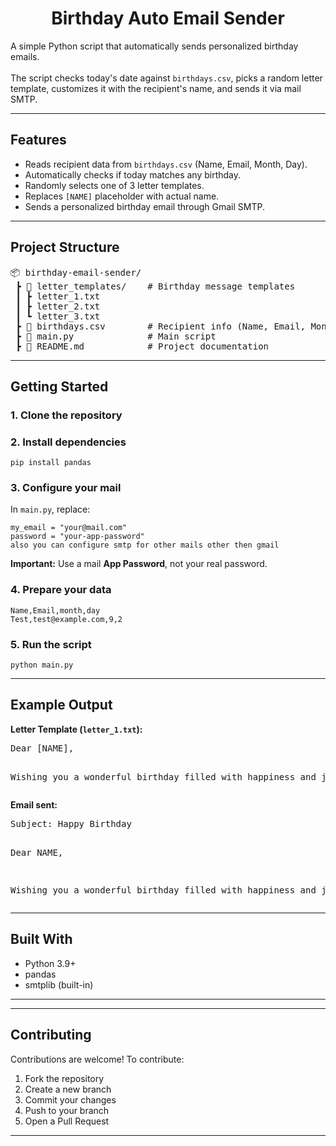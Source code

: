 <h1 align="center">Birthday Auto Email Sender </h1>

<p>
  A simple Python script that automatically sends personalized birthday emails.<br>
  <br>
  The script checks today's date against <code>birthdays.csv</code>, picks a random letter template,
  customizes it with the recipient's name, and sends it via mail SMTP.
</p>

<hr>

<h2> Features</h2>
<ul>
  <li> Reads recipient data from <code>birthdays.csv</code> (Name, Email, Month, Day).</li>
  <li> Automatically checks if today matches any birthday.</li>
  <li> Randomly selects one of 3 letter templates.</li>
  <li> Replaces <code>[NAME]</code> placeholder with actual name.</li>
  <li> Sends a personalized birthday email through Gmail SMTP.</li>
</ul>

<hr>


<h2> Project Structure</h2>

<pre>
📦 birthday-email-sender/
 ┣ 📂 letter_templates/    # Birthday message templates
 ┃ ┣ letter_1.txt
 ┃ ┣ letter_2.txt
 ┃ ┗ letter_3.txt
 ┣ 📜 birthdays.csv        # Recipient info (Name, Email, Month, Day)
 ┣ 📜 main.py              # Main script
 ┣ 📜 README.md            # Project documentation
</pre>

<hr>

<h2> Getting Started</h2>

<h3>1. Clone the repository</h3>

<h3>2. Install dependencies</h3>
<pre><code>pip install pandas
</code></pre>

<h3>3. Configure your mail</h3>
<p>In <code>main.py</code>, replace:</p>
<pre><code>my_email = "your@mail.com"
password = "your-app-password"
also you can configure smtp for other mails other then gmail
</code></pre>
<p><b>Important:</b> Use a mail <b>App Password</b>, not your real password.</p>

<h3>4. Prepare your data</h3>
<pre><code>Name,Email,month,day
Test,test@example.com,9,2
</code></pre>

<h3>5. Run the script</h3>
<pre><code>python main.py
</code></pre>

<hr>

<h2> Example Output</h2>
<p><b>Letter Template (<code>letter_1.txt</code>):</b></p>
<pre>
Dear [NAME],

Wishing you a wonderful birthday filled with happiness and joy! 🎂🥳
</pre>

<p><b>Email sent:</b></p>
<pre>
Subject: Happy Birthday

Dear NAME,

Wishing you a wonderful birthday filled with happiness and joy! 🎂🥳
</pre>

<hr>

<h2> Built With</h2>
<ul>
  <li>Python 3.9+</li>
  <li>pandas</li>
  <li>smtplib (built-in)</li>
</ul>

<hr>
<hr>

<h2> Contributing</h2>
<p>Contributions are welcome! To contribute:</p>
<ol>
  <li>Fork the repository</li>
  <li>Create a new branch</li>
  <li>Commit your changes</li>
  <li>Push to your branch</li>
  <li>Open a Pull Request</li>
</ol>
<hr>
